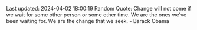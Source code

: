 Last updated: 2024-04-02 18:00:19
Random Quote: Change will not come if we wait for some other person or some other time. We are the ones we've been waiting for. We are the change that we seek. - Barack Obama